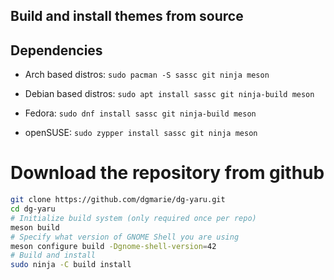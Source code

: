 ## Build and install themes from source

## Dependencies
- Arch based distros: `sudo pacman -S sassc git ninja meson`

- Debian based distros: `sudo apt install sassc git ninja-build meson`

- Fedora: `sudo dnf install sassc git ninja-build meson`

- openSUSE: `sudo zypper install sassc git ninja meson`

# Download the repository from github
```bash
git clone https://github.com/dgmarie/dg-yaru.git
cd dg-yaru
# Initialize build system (only required once per repo)
meson build
# Specify what version of GNOME Shell you are using
meson configure build -Dgnome-shell-version=42
# Build and install
sudo ninja -C build install
```
